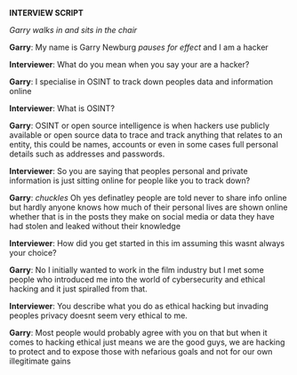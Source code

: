 **INTERVIEW SCRIPT**

*Garry walks in and sits in the chair*

**Garry**: My name is Garry Newburg *pauses for effect* and I am a hacker


**Interviewer**: What do you mean when you say your are a hacker?

**Garry**: I specialise in OSINT to track down peoples data and information online


**Interviewer**: What is OSINT?

**Garry**: OSINT or open source intelligence is when hackers use publicly available or open source data to trace and track anything that relates to an entity, this could be names, accounts or even in some cases full personal details such as addresses and passwords.

**Interviewer**: So you are saying that peoples personal and private information is just sitting online for people like you to track down?

**Garry**: *chuckles* Oh yes definatley people are told never to share info online but hardly anyone knows how much of their personal lives are shown online whether that is in the posts they make on social media or data they have had stolen and leaked without their knowledge

**Interviewer**: How did you get started in this im assuming this wasnt always your choice?

**Garry**: No I initially wanted to work in the film industry but I met some people who introduced me into the world of cybersecurity and ethical hacking and it just spiralled from that.

**Interviewer**: You describe what you do as ethical hacking but invading peoples privacy doesnt seem very ethical to me.

**Garry**: Most people would probably agree with you on that but when it comes to hacking ethical just means we are the good guys, we are hacking to protect and to expose those with nefarious goals and not for our own illegitimate gains